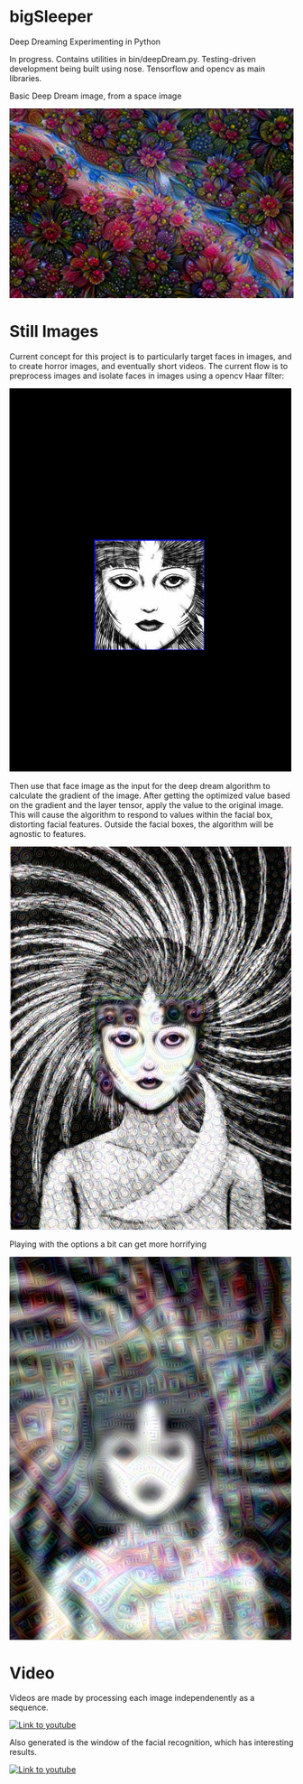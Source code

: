 # bigSleeper
Deep Dreaming Experimenting in Python

In progress. Contains utilities in bin/deepDream.py. Testing-driven development being built using nose. Tensorflow and opencv as main libraries.

Basic Deep Dream image, from a space image

![Flowers](images/basicDeepDream.jpeg)

# Still Images

Current concept for this project is to particularly target faces in images, and to create horror images, and eventually short videos. The current flow is to preprocess images and isolate faces in images using a opencv Haar filter:

![Just a face](preprocess/face.jpg)

Then use that face image as the input for the deep dream algorithm to calculate the gradient of the image. After getting the optimized value based on the gradient and the layer tensor, apply the value to the original image. This will cause the algorithm to respond to values within the facial box, distorting facial features. Outside the facial boxes, the algorithm will be agnostic to features.

![A very creepy image](images/dream_image_out.jpg)

Playing with the options a bit can get more horrifying

![Scary](images/scary.jpg)

# Video

Videos are made by processing each image independenently as a sequence.

[![Link to youtube](http://img.youtube.com/vi/https://youtu.be/C7i4bdkKbvE/0.jpg)](http://www.youtube.com/watch?v=https://youtu.be/C7i4bdkKbvE "Example clip")

Also generated is the window of the facial recognition, which has interesting results.

[![Link to youtube](http://img.youtube.com/vi/https://youtu.be/https://youtu.be/T51XGUskI3Y/0.jpg)](http://www.youtube.com/watch?v=https://youtu.be/https://youtu.be/T51XGUskI3Y "Example clip")
